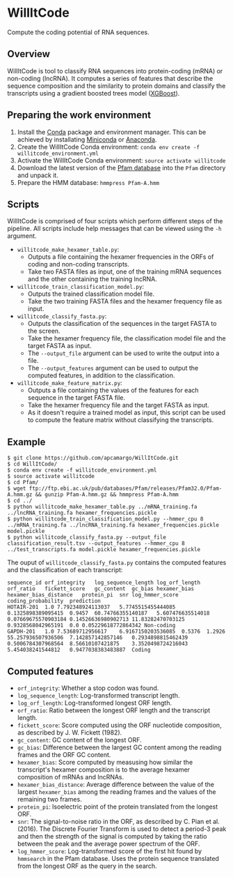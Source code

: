 # WillItCode

Compute the coding potential of RNA sequences.

## Overview

WillItCode is tool to classify RNA sequences into protein-coding (mRNA) or non-coding (lncRNA). It computes a series of features that describe the sequence composition and the similarity to protein domains and classify the transcripts using a gradient boosted trees model ([XGBoost](https://xgboost.readthedocs.io/)).

## Preparing the work environment

1. Install the [Conda](https://conda.io/) package and environment manager. This can be achieved by installating [Miniconda](https://conda.io/miniconda.html) or [Anaconda](https://www.anaconda.com/download/#linux).
2. Create the WillItCode Conda environment: `conda env create -f willitcode_environment.yml`
3. Activate the WillItCode Conda environment: `source activate willitcode`
4. Download the latest version of the [Pfam database](http://pfam.xfam.org/) into the `Pfam` directory and unpack it.
5. Prepare the HMM database: `hmmpress Pfam-A.hmm`

## Scripts

WillItCode is comprised of four scripts which perform different steps of the pipeline. All scripts include help messages that can be viewed using the `-h` argument.

- `willitcode_make_hexamer_table.py`:
  - Outputs a file containing the hexamer frequencies in the ORFs of coding and non-coding transcripts.
  - Take two FASTA files as input, one of the training mRNA sequences and the other containing the training lncRNA.
- `willitcode_train_classification_model.py`:
  - Outputs the trained classification model file.
  - Take the two training FASTA files and the hexamer frequency file as input.
- `willitcode_classify_fasta.py`:
  - Outputs the classification of the sequences in the target FASTA to the screen.
  - Take the hexamer frequency file, the classification model file and the target FASTA as input.
  - The `--output_file` argument can be used to write the output into a file.
  - The `--output_features` argument can be used to output the computed features, in addition to the classification.
- `willitcode_make_feature_matrix.py`:
  - Outputs a file containing the values of the features for each sequence in the target FASTA file.
  - Take the hexamer frequency file and the target FASTA as input.
  - As it doesn't require a trained model as input, this script can be used to compute the feature matrix without classifying the transcripts.

## Example

```
$ git clone https://github.com/apcamargo/WillItCode.git
$ cd WillItCode/
$ conda env create -f willitcode_environment.yml
$ source activate willitcode
$ cd Pfam/
$ wget ftp://ftp.ebi.ac.uk/pub/databases/Pfam/releases/Pfam32.0/Pfam-A.hmm.gz && gunzip Pfam-A.hmm.gz && hmmpress Pfam-A.hmm
$ cd ../
$ python willitcode_make_hexamer_table.py ../mRNA_training.fa ../lncRNA_training.fa hexamer_frequencies.pickle
$ python willitcode_train_classification_model.py --hmmer_cpu 8 ../mRNA_training.fa ../lncRNA_training.fa hexamer_frequencies.pickle model.pickle
$ python willitcode_classify_fasta.py --output_file classification_result.tsv --output_features --hmmer_cpu 8 ../test_transcripts.fa model.pickle hexamer_frequencies.pickle
```

The ouput of `willitcode_classify_fasta.py` contains the computed features and the classification of each transcript:

```
sequence_id	orf_integrity	log_sequence_length	log_orf_length	orf_ratio	fickett_score	gc_content	gc_bias	hexamer_bias	hexamer_bias_distance	protein_pi	snr	log_hmmer_score	coding_probability	prediction
HOTAIR-201	1.0	7.792348924113037	5.7745515455444085	0.1325898389095415	0.9457	60.74766355140187	5.607476635514018	0.07669675570903184	0.14526636980902713	11.83282470703125	0.9328568042965191	0.0	0.05229618772864342	Non-coding
GAPDH-201	1.0	7.53689712956617	6.9167150203536085	0.5376	1.2926	55.257936507936506	7.142857142857146	0.2934898815462439	0.5006784307968564	8.56610107421875	3.3520498724216043	5.454038241544812	0.9477038383483887	Coding
```

## Computed features

- `orf_integrity`: Whether a stop codon was found.
- `log_sequence_length`: Log-transformed transcript length.
- `log_orf_length`: Log-transformed longest ORF length.
- `orf_ratio`: Ratio between the longest ORF length and the transcript length.
- `fickett_score`: Score computed using the ORF nucleotide composition, as described by J. W. Fickett (1982).
- `gc_content`: GC content of the longest ORF.
- `gc_bias`: Difference between the largest GC content among the reading frames and the ORF GC content.
- `hexamer_bias`: Score computed by measusing how similar the transcript's hexamer composition is to the average hexamer composition of mRNAs and lncRNAs.
- `hexamer_bias_distance`: Average difference between the value of the largest `hexamer_bias` among the reading frames and the values of the remaining two frames.
- `protein_pi`: Isoelectric point of the protein translated from the longest ORF.
- `snr`: The signal-to-noise ratio in the ORF, as described by C. Pian et al. (2016). The Discrete Fourier Transform is used to detect a period-3 peak and then the strength of the signal is computed by taking the ratio between the peak and the average power spectrum of the ORF.
- `log_hmmer_score`: Log-transformed score of the first hit found by `hmmsearch` in the Pfam database. Uses the protein sequence translated from the longest ORF as the query in the search.
